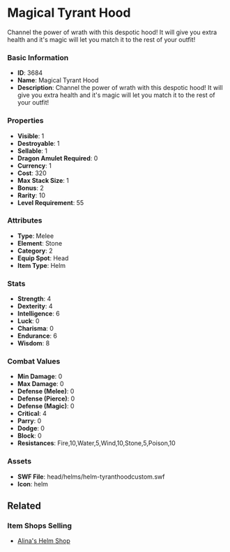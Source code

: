 # Magical Tyrant Hood

Channel the power of wrath with this despotic hood!  It will give you extra health and it's magic will let you match it to the rest of your outfit!

### Basic Information

- **ID**: 3684
- **Name**: Magical Tyrant Hood
- **Description**: Channel the power of wrath with this despotic hood!  It will give you extra health and it&#039;s magic will let you match it to the rest of your outfit!

### Properties

- **Visible**: 1
- **Destroyable**: 1
- **Sellable**: 1
- **Dragon Amulet Required**: 0
- **Currency**: 1
- **Cost**: 320
- **Max Stack Size**: 1
- **Bonus**: 2
- **Rarity**: 10
- **Level Requirement**: 55

### Attributes

- **Type**: Melee
- **Element**: Stone
- **Category**: 2
- **Equip Spot**: Head
- **Item Type**: Helm

### Stats

- **Strength**: 4
- **Dexterity**: 4
- **Intelligence**: 6
- **Luck**: 0
- **Charisma**: 0
- **Endurance**: 6
- **Wisdom**: 8

### Combat Values

- **Min Damage**: 0
- **Max Damage**: 0
- **Defense (Melee)**: 0
- **Defense (Pierce)**: 0
- **Defense (Magic)**: 0
- **Critical**: 4
- **Parry**: 0
- **Dodge**: 0
- **Block**: 0
- **Resistances**: Fire,10,Water,5,Wind,10,Stone,5,Poison,10

### Assets

- **SWF File**: head/helms/helm-tyranthoodcustom.swf
- **Icon**: helm

## Related

### Item Shops Selling

- [Alina's Helm Shop](../item-shops/136-alina-s-helm-shop.md)

